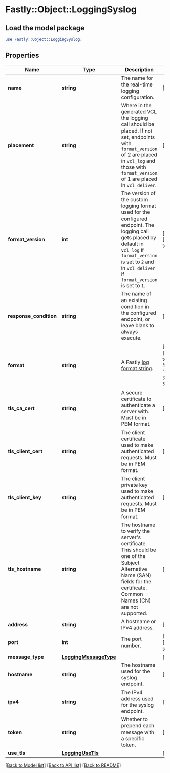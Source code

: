 # Fastly::Object::LoggingSyslog

## Load the model package
```perl
use Fastly::Object::LoggingSyslog;
```

## Properties
Name | Type | Description | Notes
------------ | ------------- | ------------- | -------------
**name** | **string** | The name for the real-time logging configuration. | [optional] 
**placement** | **string** | Where in the generated VCL the logging call should be placed. If not set, endpoints with `format_version` of 2 are placed in `vcl_log` and those with `format_version` of 1 are placed in `vcl_deliver`.  | [optional] 
**format_version** | **int** | The version of the custom logging format used for the configured endpoint. The logging call gets placed by default in `vcl_log` if `format_version` is set to `2` and in `vcl_deliver` if `format_version` is set to `1`.   | [optional] [default to 2]
**response_condition** | **string** | The name of an existing condition in the configured endpoint, or leave blank to always execute. | [optional] 
**format** | **string** | A Fastly [log format string](https://docs.fastly.com/en/guides/custom-log-formats). | [optional] [default to &#39;%h %l %u %t &quot;%r&quot; %&amp;gt;s %b&#39;]
**tls_ca_cert** | **string** | A secure certificate to authenticate a server with. Must be in PEM format. | [optional] 
**tls_client_cert** | **string** | The client certificate used to make authenticated requests. Must be in PEM format. | [optional] 
**tls_client_key** | **string** | The client private key used to make authenticated requests. Must be in PEM format. | [optional] 
**tls_hostname** | **string** | The hostname to verify the server&#39;s certificate. This should be one of the Subject Alternative Name (SAN) fields for the certificate. Common Names (CN) are not supported. | [optional] 
**address** | **string** | A hostname or IPv4 address. | [optional] 
**port** | **int** | The port number. | [optional] [default to 514]
**message_type** | [**LoggingMessageType**](LoggingMessageType.md) |  | [optional] 
**hostname** | **string** | The hostname used for the syslog endpoint. | [optional] 
**ipv4** | **string** | The IPv4 address used for the syslog endpoint. | [optional] 
**token** | **string** | Whether to prepend each message with a specific token. | [optional] 
**use_tls** | [**LoggingUseTls**](LoggingUseTls.md) |  | [optional] 

[[Back to Model list]](../README.md#documentation-for-models) [[Back to API list]](../README.md#documentation-for-api-endpoints) [[Back to README]](../README.md)


